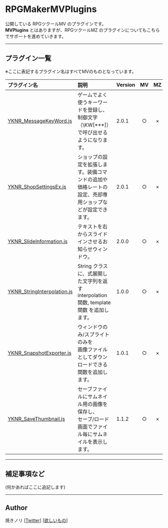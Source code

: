 # RPGMakerMVPlugins
公開している RPGツクールMV のプラグインです。\
**MVPlugins** とはありますが、RPGツクールMZ のプラグインについてもこちらでサポートを進めていきます。

---

<!-- ここからURL一覧 -->
[YKNR_MessageKeyWord.js]: /plugins/YKNR_MessageKeyWord
[YKNR_ShopSettingsEx.js]: /plugins/YKNR_ShopSettingsEx
[YKNR_SlideInformation.js]: /plugins/YKNR_SlideInformation
[YKNR_StringInterpolation.js]: /plugins/YKNR_StringInterpolation
[YKNR_SnapshotExporter.js]: /plugins/YKNR_SnapshotExporter
[YKNR_SaveThumbnail.js]: /plugins/YKNR_SaveThumbnail
<!-- ここまでURL一覧 -->

## プラグイン一覧
※ここに表記するプラグイン名はすべてMVのものとなっています。

|プラグイン名|説明|Version|MV|MZ|
|:--|:--|:--|:--:|:--:|
|[YKNR_MessageKeyWord.js][]|ゲームでよく使うキーワードを登録し、<br>制御文字（\KW[***]）で呼び出せるようになります。| 2.0.1 | ○ | × |
|[YKNR_ShopSettingsEx.js][]|ショップの設定を拡張します。装備コマンドの追加や<br>価格レートの設定、売却専用ショップなどが設定できます。| 2.0.1 | ○ | × |
|[YKNR_SlideInformation.js][]|テキストを右からスライドインさせるお知らせウィンドウ。| 2.0.0 | ○ | × |
|[YKNR_StringInterpolation.js][]|String クラスに、式展開した文字列を返す<br>interpolation関数, template関数 を追加します。| 1.0.0 | ○ | × |
|[YKNR_SnapshotExporter.js][]|ウィンドウのみ/スプライトのみを<br>画像ファイルとしてダウンロードできる関数を追加します。| 1.0.1 | ○ | × |
|[YKNR_SaveThumbnail.js][]|セーブファイルにサムネイル用の画像を保存し、<br>セーブ/ロード画面でファイル毎にサムネイルを表示します。| 1.1.2 | ○ | × |

---
## 補足事項など
(何かあればここに追記します)

---
## Author
焼きノリ
[[Twitter](https://twitter.com/Noritake0424)]
[[欲しいもの](https://www.amazon.jp/hz/wishlist/ls/3HAY7QN91DUF2?ref_=wl_share)]
